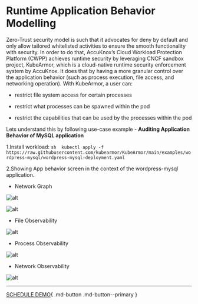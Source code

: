 # Runtime Application Behavior Modelling

Zero-Trust security model is such that it advocates for deny by default and only allow tailored whitelisted activities to ensure the smooth functionality with security. In order to do that, AccuKnox’s Cloud Workload Protection Platform (CWPP) achieves runtime security by leveraging CNCF sandbox project, KubeArmor, which is a cloud-native runtime security enforcement system by AccuKnox. It does that by having a more granular control over the application behavior (such as process execution, file access, and networking operation). With KubeArmor, a user can:

+ restrict file system access for certain processes

+ restrict what processes can be spawned within the pod

+ restrict the capabilities that can be used by the processes within the pod

Lets understand this by following use-case example - **Auditing Application Behavior of MySQL application**

1.Install workload:
```sh  kubectl apply -f https://raw.githubusercontent.com/kubearmor/KubeArmor/main/examples/wordpress-mysql/wordpress-mysql-deployment.yaml```

2.Showing App behavior screen in the context of the wordpress-mysql application.

+ Network Graph

![alt](images/app-behavior-1.png)

![alt](images/app-behavior-2.png)

+ File Observability

![alt](images/app-behavior-3.png)

+ Process Observability

![alt](images/app-behavior-4.png)

+ Network Observability

 ![alt](images/app-behavior-5.png)

 - - -
[SCHEDULE DEMO](https://www.accuknox.com/contact-us){ .md-button .md-button--primary }

